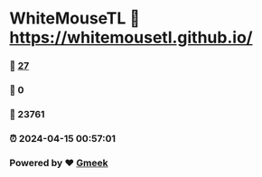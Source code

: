 # WhiteMouseTL :link: https://whitemousetl.github.io/ 
### :page_facing_up: [27](https://whitemousetl.github.io//tag.html) 
### :speech_balloon: 0 
### :hibiscus: 23761 
### :alarm_clock: 2024-04-15 00:57:01 
### Powered by :heart: [Gmeek](https://github.com/Meekdai/Gmeek)
